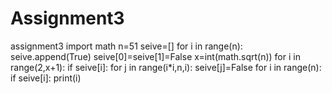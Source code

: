# Assignment3
assignment3
import math
n=51
seive=[]
for i in range(n):
    seive.append(True)
seive[0]=seive[1]=False
x=int(math.sqrt(n))
for i in range(2,x+1):
    if seive[i]:
        for j in range(i*i,n,i):
            seive[j]=False
for i in range(n):
    if seive[i]:
        print(i)
